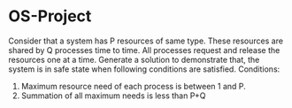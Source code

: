 # OS-Project
Consider that a system has P resources of same type. These resources are shared by Q processes time to time. All processes request and release the resources one at a time. Generate a solution to demonstrate that, the system is in safe state when following conditions are satisfied.
Conditions:
1. Maximum resource need of each process is between 1 and P.
2. Summation of all maximum needs is less than P+Q

